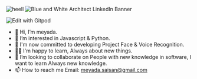 

![heell](https://user-images.githubusercontent.com/79361511/139583851-232fb7c3-f1b5-486f-8d16-9f34c5c8681e.gif)
![Blue and White Architect LinkedIn Banner](https://user-images.githubusercontent.com/79361511/139535015-37e4b7f6-946a-42c1-bc53-39ddf472a251.gif)






![Edit with Gitpod](https://www.codewars.com/users/meliy-meyada/badges/large) 

- 👋 Hi, I’m meyada.
- 👀 I’m interested in Javascript & Python.
- 🌱 I'm now committed to developing Project Face & Voice Recognition. 
- 👩‍💻 I'm happy to learn, Always about new things.
- 💞️ I’m looking to collaborate on People with new knowledge in software,
I want to learn Always new knowledge.
- 📫 How to reach me Email: meyada.saisan@gmail.com

<!--START_SECTION:badges-->
<!--END_SECTION:badges-->
